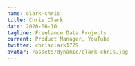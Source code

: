 ```yaml
---
name: clark-chris
title: Chris Clark
date: 2020-06-10
tagline: Freelance Data Projects
current: Product Manager, YouTube
twitter: chrisclark1729
avatar: /assets/dynamic/clark-chris.jpg
---
```

